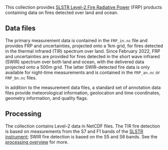 This collection provides [SLSTR Level-2 Fire Radiative Power](https://sentinel.esa.int/web/sentinel/user-guides/sentinel-3-slstr/product-types/level-2-frp) (FRP) products containing data on fires detected over land and ocean.

## Data files

The primary measurement data is contained in the `FRP_in.nc` file and provides FRP and uncertainties, projected onto a 1km grid, for fires detected in the thermal infrared (TIR) spectrum over land. Since February 2022, FRP and uncertainties are provided for fires detected in the short wave infrared (SWIR) spectrum over both land and ocean, with the delivered data projected onto a 500m grid. The latter SWIR-detected fire data is only available for night-time measurements and is contained in the `FRP_an.nc` or `FRP_bn.nc` files.

In addition to the measurement data files, a standard set of annotation data files provide meteorological information, geolocation and time coordinates, geometry information, and quality flags.

## Processing

The collection contains Level-2 data in NetCDF files. The TIR fire detection is based on measurements from the S7 and F1 bands of the [SLSTR instrument](https://sentinels.copernicus.eu/web/sentinel/technical-guides/sentinel-3-slstr/instrument); SWIR fire detection is based on the S5 and S6 bands. See the [processing overview](https://sentinel.esa.int/web/sentinel/technical-guides/sentinel-3-slstr/level-2/processing) for more.
